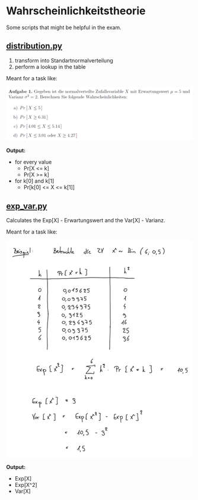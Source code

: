 # Wahrscheinlichkeitstheorie

Some scripts that might be helpful in the exam.

## [distribution.py](./distribution.py)

1.  transform into Standartnormalverteilung
2.  perform a lookup in the table

Meant for a task like:  

![task1](doc/task1.PNG?raw=true)

**Output:**

- for every value  
    - Pr[X <= k]  
    - Pr[X >= k]
- for k[0] and k[1]
    - Pr[k[0] <= X <= k[1]]


## [exp_var.py](./exp_var.py)

Calculates the Exp[X] - Erwartungswert and the Var[X] - Varianz.

Meant for a task like:

![task2](doc/task2.PNG?raw=true)

**Output:**

- Exp[X]
- Exp[X^2]
- Var[X] 